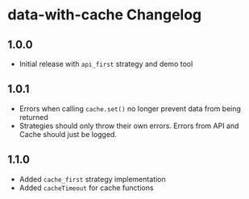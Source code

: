 # data-with-cache Changelog

## 1.0.0

* Initial release with `api_first` strategy and demo tool

## 1.0.1

* Errors when calling `cache.set()` no longer prevent data from being returned
* Strategies should only throw their own errors. Errors from API and Cache should just be logged.

## 1.1.0

* Added `cache_first` strategy implementation
* Added `cacheTimeout` for cache functions